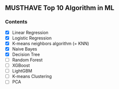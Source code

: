 ## MUSTHAVE Top 10 Algorithm in ML

### **Contents**
- [x] Linear Regression
- [x] Logistic Regression
- [x] K-means neighbors algorithm (= KNN)
- [x] Naive Bayes
- [x] Decision Tree
- [ ] Random Forest
- [ ] XGBoost
- [ ] LightGBM
- [ ] K-means Clustering
- [ ] PCA
